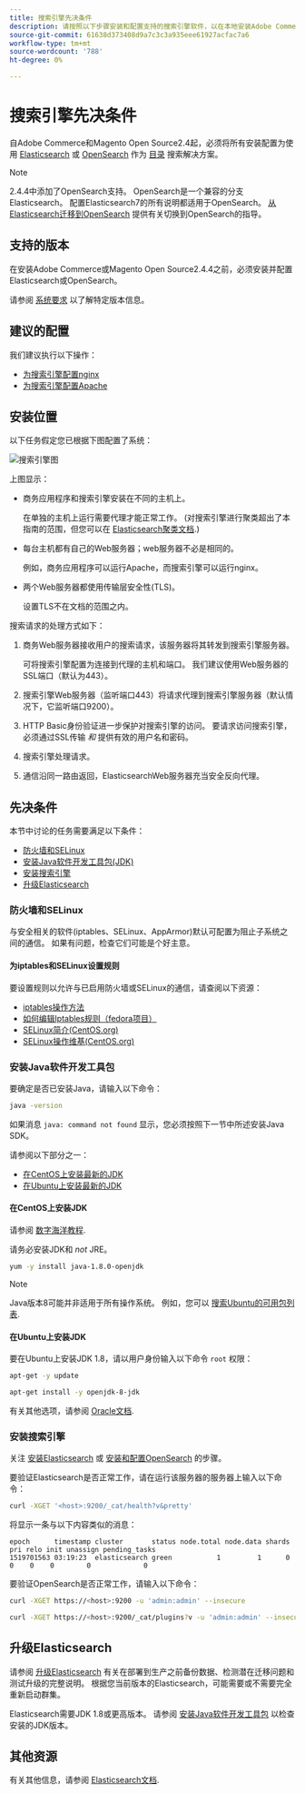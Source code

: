 ```yaml
---
title: 搜索引擎先决条件
description: 请按照以下步骤安装和配置支持的搜索引擎软件，以在本地安装Adobe Commerce和Magento Open Source。
source-git-commit: 61638d373408d9a7c3c3a935eee61927acfac7a6
workflow-type: tm+mt
source-wordcount: '788'
ht-degree: 0%

---
```



# 搜索引擎先决条件

自Adobe Commerce和Magento Open Source2.4起，必须将所有安装配置为使用 [Elasticsearch](https://www.elastic.co) 或 [OpenSearch](https://opensearch.org/) 作为 [目录](https://glossary.magento.com/catalog) 搜索解决方案。

>[!NOTE]
>
>2.4.4中添加了OpenSearch支持。 OpenSearch是一个兼容的分支Elasticsearch。 配置Elasticsearch7的所有说明都适用于OpenSearch。 [从Elasticsearch迁移到OpenSearch](../../../upgrade/prepare/opensearch-migration.md) 提供有关切换到OpenSearch的指导。

## 支持的版本

在安装Adobe Commerce或Magento Open Source2.4.4之前，必须安装并配置Elasticsearch或OpenSearch。

请参阅 [系统要求](../../system-requirements.md) 以了解特定版本信息。

## 建议的配置

我们建议执行以下操作：

* [为搜索引擎配置nginx](configure-nginx.md)
* [为搜索引擎配置Apache](configure-apache.md)

## 安装位置

以下任务假定您已根据下图配置了系统：

![搜索引擎图](../../../assets/installation/search-engine-config.svg)

上图显示：

* 商务应用程序和搜索引擎安装在不同的主机上。

   在单独的主机上运行需要代理才能正常工作。 (对搜索引擎进行聚类超出了本指南的范围，但您可以在 [Elasticsearch聚类文档](https://www.elastic.co/guide/en/elasticsearch/guide/current/distributed-cluster.html).)

* 每台主机都有自己的Web服务器；web服务器不必是相同的。

   例如，商务应用程序可以运行Apache，而搜索引擎可以运行nginx。

* 两个Web服务器都使用传输层安全性(TLS)。

   设置TLS不在文档的范围之内。

搜索请求的处理方式如下：

1. 商务Web服务器接收用户的搜索请求，该服务器将其转发到搜索引擎服务器。

   可将搜索引擎配置为连接到代理的主机和端口。 我们建议使用Web服务器的SSL端口（默认为443）。

1. 搜索引擎Web服务器（监听端口443）将请求代理到搜索引擎服务器（默认情况下，它监听端口9200）。

1. HTTP Basic身份验证进一步保护对搜索引擎的访问。 要请求访问搜索引擎，必须通过SSL传输 *和* 提供有效的用户名和密码。

1. 搜索引擎处理请求。

1. 通信沿同一路由返回，ElasticsearchWeb服务器充当安全反向代理。

## 先决条件

本节中讨论的任务需要满足以下条件：

* [防火墙和SELinux](#firewall-and-selinux)
* [安装Java软件开发工具包(JDK)](#install-the-java-software-development-kit)
* [安装搜索引擎](#install-the-search-engine)
* [升级Elasticsearch](#upgrading-elasticsearch)

### 防火墙和SELinux

与安全相关的软件(iptables、SELinux、AppArmor)默认可配置为阻止子系统之间的通信。 如果有问题，检查它们可能是个好主意。

#### 为iptables和SELinux设置规则

要设置规则以允许与已启用防火墙或SELinux的通信，请查阅以下资源：

* [iptables操作方法](https://help.ubuntu.com/community/IptablesHowTo)
* [如何编辑Iptables规则（fedora项目）](https://fedoraproject.org/wiki/How_to_edit_iptables_rules)
* [SELinux简介(CentOS.org)](https://www.centos.org)
* [SELinux操作维基(CentOS.org)](https://wiki.centos.org/HowTos/SELinux)

### 安装Java软件开发工具包

要确定是否已安装Java，请输入以下命令：

```bash
java -version
```

如果消息 `java: command not found` 显示，您必须按照下一节中所述安装Java SDK。

请参阅以下部分之一：

* [在CentOS上安装最新的JDK](#install-the-jdk-on-centos)
* [在Ubuntu上安装最新的JDK](#install-the-jdk-on-ubuntu)

#### 在CentOS上安装JDK

请参阅 [数字海洋教程](https://www.digitalocean.com/community/tutorials/how-to-install-java-on-centos-and-fedora#install-oracle-java-8).

请务必安装JDK和 *not* JRE。

```bash
yum -y install java-1.8.0-openjdk
```

>[!NOTE]
>
>Java版本8可能并非适用于所有操作系统。 例如，您可以 [搜索Ubuntu的可用包列表](https://packages.ubuntu.com/).

#### 在Ubuntu上安装JDK

要在Ubuntu上安装JDK 1.8，请以用户身份输入以下命令 `root` 权限：

```bash
apt-get -y update
```

```bash
apt-get install -y openjdk-8-jdk
```

有关其他选项，请参阅 [Oracle文档](https://docs.oracle.com/javase/8/docs/technotes/guides/install/install_overview.html).

### 安装搜索引擎

关注 [安装Elasticsearch](https://www.elastic.co/guide/en/elasticsearch/reference/current/install-elasticsearch.html) 或 [安装和配置OpenSearch](https://opensearch.org/docs/latest/opensearch/install/index/) 的步骤。

要验证Elasticsearch是否正常工作，请在运行该服务器的服务器上输入以下命令：

```bash
curl -XGET '<host>:9200/_cat/health?v&pretty'
```

将显示一条与以下内容类似的消息：

```terminal
epoch      timestamp cluster       status node.total node.data shards pri relo init unassign pending_tasks
1519701563 03:19:23  elasticsearch green           1         1      0   0    0    0        0             0
```

要验证OpenSearch是否正常工作，请输入以下命令：

```bash
curl -XGET https://<host>:9200 -u 'admin:admin' --insecure
```

```bash
curl -XGET https://<host>:9200/_cat/plugins?v -u 'admin:admin' --insecure
```

## 升级Elasticsearch

请参阅 [升级Elasticsearch](https://www.elastic.co/guide/en/elasticsearch/reference/current/setup-upgrade.html) 有关在部署到生产之前备份数据、检测潜在迁移问题和测试升级的完整说明。 根据您当前版本的Elasticsearch，可能需要或不需要完全重新启动群集。

Elasticsearch需要JDK 1.8或更高版本。 请参阅 [安装Java软件开发工具包](#install-the-java-software-development-kit) 以检查安装的JDK版本。

## 其他资源

有关其他信息，请参阅 [Elasticsearch文档](https://www.elastic.co/guide/en/elasticsearch/reference/current/index.html).
